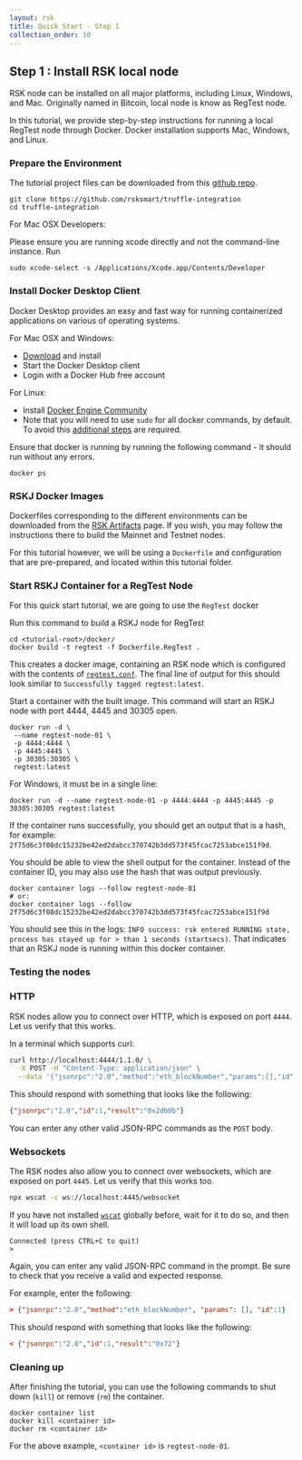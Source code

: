 ```yaml
---
layout: rsk
title: Quick Start - Step 1
collection_order: 10
---
```

## Step 1 : Install RSK local node

RSK node can be installed on all major platforms, including Linux, Windows, and Mac. 
Originally named in Bitcoin, local node is know as RegTest node.

In this tutorial, we provide step-by-step instructions for running a local RegTest node through Docker. Docker installation supports Mac, Windows, and Linux.

### Prepare the Environment

The tutorial project files can be downloaded from this [github repo](https://github.com/rsksmart/truffle-integration).

```shell
git clone https://github.com/rsksmart/truffle-integration
cd truffle-integration
```

For Mac OSX Developers:

Please ensure you are running xcode directly and not the command-line instance. Run

```shell
sudo xcode-select -s /Applications/Xcode.app/Contents/Developer
```

### Install Docker Desktop Client

Docker Desktop provides an easy and fast way for running containerized applications on various of operating systems.

For Mac OSX and Windows:

- [Download](https://www.docker.com/products/docker-desktop) and install
- Start the Docker Desktop client
- Login with a Docker Hub free account

For Linux:

- Install [Docker Engine Community](https://docs.docker.com/install/linux/docker-ce/ubuntu/)
- Note that you will need to use `sudo` for all docker commands, by default. To avoid this [additional steps](https://docs.docker.com/install/linux/linux-postinstall/) are required.

Ensure that docker is running by running the following command - it should run without any errors.

```shell
docker ps
```

### RSKJ Docker Images

Dockerfiles corresponding to the different environments can be downloaded from the [RSK Artifacts](https://github.com/rsksmart/artifacts/tree/master/Dockerfiles/RSK-Node) page.
If you wish, you may follow the instructions there to build
the Mainnet and Testnet nodes.

For this tutorial however, we will be using a `Dockerfile` and configuration
that are pre-prepared, and located within this tutorial folder.

### Start RSKJ Container for a RegTest Node

For this quick start tutorial, we are going to use the `RegTest` docker

Run this command to build a RSKJ node for RegTest

```shell
cd <tutorial-root>/docker/
docker build -t regtest -f Dockerfile.RegTest .
```

This creates a docker image, containing an RSK node
which is configured with the contents of
[`regtest.conf`](https://github.com/rsksmart/truffle-integration/blob/staging/docker/regtest.conf).
The final line of output for this should look similar to `Successfully tagged regtest:latest`.

Start a container with the built image. This command will start an RSKJ node with port 4444, 4445 and 30305 open.

```shell
docker run -d \
 --name regtest-node-01 \
 -p 4444:4444 \
 -p 4445:4445 \
 -p 30305:30305 \
 regtest:latest
```

For Windows, it must be in a single line:
```shell
docker run -d --name regtest-node-01 -p 4444:4444 -p 4445:4445 -p 30305:30305 regtest:latest
```

If the container runs successfully, you should get an output that is a hash, for example: `2f75d6c3f08dc15232be42ed2dabcc370742b3dd573f45fcac7253abce151f9d`.

You should be able to view the shell output for the container.
Instead of the container ID, you may also use the hash that was output previously.

```shell
docker container logs --follow regtest-node-01
# or:
docker container logs --follow 2f75d6c3f08dc15232be42ed2dabcc370742b3dd573f45fcac7253abce151f9d
```

You should see this in the logs: `INFO success: rsk entered RUNNING state, process has stayed up for > than 1 seconds (startsecs)`.
That indicates that an RSKJ node is running within this docker container.

### Testing the nodes

### HTTP

RSK nodes allow you to connect over HTTP,
which is exposed on port `4444`.
Let us verify that this works.

In a terminal which supports curl:

```bash
curl http://localhost:4444/1.1.0/ \
  -X POST -H "Content-Type: application/json" \
  --data '{"jsonrpc":"2.0","method":"eth_blockNumber","params":[],"id":1}'
```

This should respond with something that looks like the following:

```json
{"jsonrpc":"2.0","id":1,"result":"0x2db0b"}
```
You can enter any other valid JSON-RPC commands as the `POST` body.

### Websockets

The RSK nodes also allow you to connect over websockets,
which are exposed on port `4445`.
Let us verify that this works too.

```bash
npx wscat -c ws://localhost:4445/websocket
```

If you have not installed [`wscat`](https://www.npmjs.com/package/wscat) globally before, wait for it to do so,
and then it will load up its own shell.

```text
Connected (press CTRL+C to quit)
>
```

Again, you can enter any valid JSON-RPC command in the prompt.
Be sure to check that you receive a valid and expected response.

For example, enter the following:

```json
> {"jsonrpc":"2.0","method":"eth_blockNumber", "params": [], "id":1}
```

This should respond with something that looks like the following:

```json
< {"jsonrpc":"2.0","id":1,"result":"0x72"}
```

### Cleaning up

After finishing the tutorial, you can use the following commands to shut down (`kill`) or remove (`rm`) the container.

```shell
docker container list
docker kill <container id>
docker rm <container id>
```

For the above example, `<container id>` is `regtest-node-01`.
